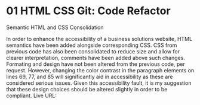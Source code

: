 # 01 HTML CSS Git: Code Refactor
Semantic HTML and CSS Consolidation 

In order to enhance the accessibility of a business solutions website, HTML semantics have been added alongside corresponding CSS. 
CSS from previous code has also been consolidated to reduce size and allow for clearer interpretation, comments have been added above such changes. 
Formating and design have not been altered from the previous code, per request. 
However, changing the color contrast in the paragraph elements on lines 69, 77, and 85 will significantly aid in accessibility as these are considered serious issues. 
Given this accessibility fault, it is my suggestion that these design choices should be altered slightly in order to be compliant. 
Live URL:
